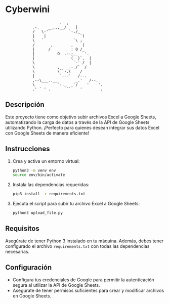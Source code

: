 # Cyberwini

```
                        .--,
            .-.    __,,,__/    |
            /   \-'`        `-./_
            |    |               `)
            \   `             `\ ;
            /       ,        ,    |
            |      /         : O /_
            |          O  .--;__   '.
            |                (  )`.  |
            \                 `-` /  |
            \          ,_  _.-./`  /
            \          \``-.(    /
            |           `---'   /--.
            ,--\___..__        _.'   /--.
            \          `-._  _`/    '    '.
            .' ` ' .       ``    '        .

```


## Descripción

Este proyecto tiene como objetivo subir archivos Excel a Google Sheets, automatizando la carga de datos a través de la API de Google Sheets utilizando Python. ¡Perfecto para quienes desean integrar sus datos Excel con Google Sheets de manera eficiente!

## Instrucciones

1. Crea y activa un entorno virtual:

    ```bash
    python3 -m venv env
    source env/bin/activate
    ```

2. Instala las dependencias requeridas:

    ```bash
    pip3 install -r requirements.txt
    ```

3. Ejecuta el script para subir tu archivo Excel a Google Sheets:

    ```bash
    python3 upload_file.py
    ```

## Requisitos

Asegúrate de tener Python 3 instalado en tu máquina. Además, debes tener configurado el archivo `requirements.txt` con todas las dependencias necesarias.

## Configuración

- Configura tus credenciales de Google para permitir la autenticación segura al utilizar la API de Google Sheets.
- Asegúrate de tener permisos suficientes para crear y modificar archivos en Google Sheets.

